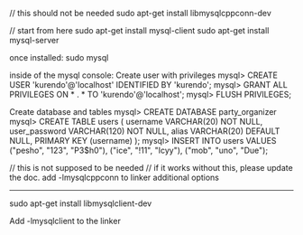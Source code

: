 // this should not be needed
sudo apt-get install libmysqlcppconn-dev


// start from here
sudo apt-get install mysql-client
sudo apt-get install mysql-server

once installed:
sudo mysql

inside of the mysql console:
Create user with privileges
mysql> CREATE USER 'kurendo'@'localhost' IDENTIFIED BY 'kurendo';
mysql> GRANT ALL PRIVILEGES ON * . * TO 'kurendo'@'localhost';
mysql> FLUSH PRIVILEGES;

Create database and tables
mysql> CREATE DATABASE party_organizer
mysql> CREATE TABLE users (
		username VARCHAR(20) NOT NULL,
		user_password VARCHAR(120) NOT NULL,
		alias VARCHAR(20) DEFAULT NULL,
		PRIMARY KEY (username)
		);
mysql> INSERT INTO users VALUES
		("pesho", "123", "P3$h0"),
		("ice", "!11", "Icyy"),
		("mob", "uno", "Due");

// this is not supposed to be needed
// if it works without this, please update the doc.
add -lmysqlcppconn to linker additional options

------------------------------------------------------------

sudo apt-get install libmysqlclient-dev

Add -lmysqlclient to the linker